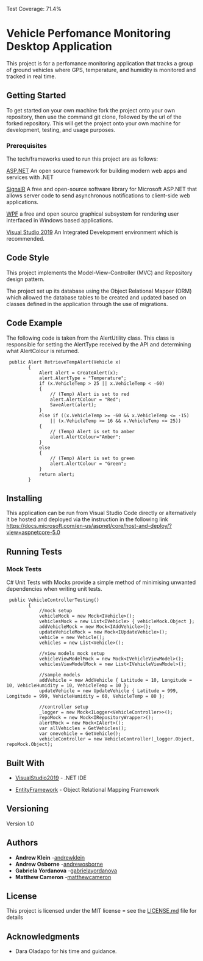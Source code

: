 Test Coverage: 71.4%

# Vehicle Perfomance Monitoring Desktop Application

This project is for a perfomance monitoring application that tracks a group of ground vehicles where GPS, temperature, and humidity is monitored and tracked in real time.

## Getting Started
To get started on your own machine fork the project onto your own repository, then use the command git clone, followed by the url of the forked repository. This will get the project onto your own machine for development, testing, and usage purposes.

### Prerequisites
The tech/frameworks used to run this project are as follows:

[ASP.NET](https://dotnet.microsoft.com/apps/aspnet) An open source framework for building modern web apps and services with .NET

[SignalR](https://dotnet.microsoft.com/apps/aspnet/signalr) A free and open-source software library for Microsoft ASP.NET that allows server code to send asynchronous notifications to client-side web applications.

[WPF](https://visualstudio.microsoft.com/vs/features/wpf/) a free and open source graphical subsystem for rendering user interfaced in Windows based applications.

[Visual Studio 2019](https://visualstudio.microsoft.com/downloads/) An Integrated Development environment which is recommended.

## Code Style

This project implements the Model-View-Controller (MVC) and Repository design pattern.

The project set up its database using the Object Relational Mapper (ORM) which allowed the database tables to be created and updated based on classes defined in the application through the use of migrations.

## Code Example

The following code is taken from the AlertUtility class.  This class is responsible for setting the AlertType received by the API and determining what AlertColour is returned.

```
 public Alert RetrieveTempAlert(Vehicle x)
        {
            Alert alert = CreateAlert(x);
            alert.AlertType = "Temperature";
            if (x.VehicleTemp > 25 || x.VehicleTemp < -60)
            {
                // (Temp) Alert is set to red
                alert.AlertColour = "Red";
                SaveAlert(alert);
            }
            else if ((x.VehicleTemp >= -60 && x.VehicleTemp <= -15)
                || (x.VehicleTemp >= 16 && x.VehicleTemp <= 25))
            {
                // (Temp) Alert is set to amber
                alert.AlertColour="Amber";
            }
            else
            {
                // (Temp) Alert is set to green
                alert.AlertColour = "Green";
            }
            return alert;
        }
```

## Installing
This application can be run from Visual Studio Code directly or alternatively it be hosted and deployed via the instruction in the following link https://docs.microsoft.com/en-us/aspnet/core/host-and-deploy/?view=aspnetcore-5.0



## Running Tests

### Mock Tests

C# Unit Tests with Mocks provide a simple method of minimising unwanted dependencies when writing unit tests.
```
 public VehicleControllerTesting()
        {
            //mock setup
            vehicleMock = new Mock<IVehicle>();
            vehiclesMock = new List<IVehicle> { vehicleMock.Object };
            addVehicleMock = new Mock<IAddVehicle>();
            updateVehicleMock = new Mock<IUpdateVehicle>();
            vehicle = new Vehicle();
            vehicles = new List<Vehicle>();

            //view models mock setup
            vehicleViewModelMock = new Mock<IVehicleViewModel>();
            vehiclesViewModelMock = new List<IVehicleViewModel>();

            //sample models
            addVehicle = new AddVehicle { Latitude = 10, Longitude = 10, VehicleHumidity = 10, VehicleTemp = 10 };
            updateVehicle = new UpdateVehicle { Latitude = 999, Longitude = 999, VehicleHumidity = 60, VehicleTemp = 80 };

            //controller setup
            _logger = new Mock<ILogger<VehicleController>>();
            repoMock = new Mock<IRepositoryWrapper>();
            alertMock = new Mock<IAlert>();
            var allVehicles = GetVehicles();
            var onevehicle = GetVehicle();
            vehicleController = new VehicleController(_logger.Object, repoMock.Object);

```
## Built With
* [VisualStudio2019](https://visualstudio.microsoft.com/downloads/) - .NET IDE

* [EntityFramework](https://docs.microsoft.com/en-us/ef/) - Object Relational Mapping Framework


## Versioning
Version 1.0

## Authors
* **Andrew Klein** -[andrewklein]()
* **Andrew Osborne** -[andrewosborne]()
* **Gabriela Yordanova** -[gabrielayordanova]()
* **Matthew Cameron** -[matthewcameron]()

## License

This project is licensed under the MIT license = see the [LICENSE.md](LICENSE.md) file for details

## Acknowledgments

* Dara Oladapo for his time and guidance.
